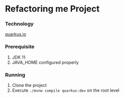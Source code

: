 # Refactoring me Project

### Technology

[quarkus.io](https://quarkus.io)

### Prerequisite

1. JDK 11
1. JAVA_HOME configured properly

### Running

1. Clone the project
2. Execute `./mvnw compile quarkus:dev` on the root level

